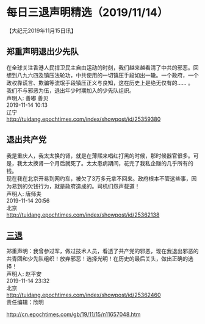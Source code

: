 # 每日三退声明精选（2019/11/14）
  
  
【大纪元2019年11月15日讯】  
## 郑重声明退出少先队  
在全球关注香港人民捍卫民主自由运动的时刻，我们越来越看清了中共的邪恶。回想到八九六四及镇压法轮功，中共使用的一切镇压手段如出一辙。一个政府，一个政权靠谎言、欺骗等流氓手段镇压正义与良知，这在历史上是绝无仅有的&#8230;&#8230; 。  
我们不与邪恶为伍，退出年少时期加入的少先队组织。  
声明人: 善嘟 善贝  
2019-11-14 10:13  
辽宁  
<a href="http://tuidang.epochtimes.com/index/showpost/id/25359380">http://tuidang.epochtimes.com/index/showpost/id/25359380</a>  
## 退出共产党  
我是重庆人，我太太换的肾，就是在薄熙来唱红打黑的时候，那时候器官很多。可是，我太太换肾一个月后就死了。太太患病期间，花完了我私企赚的几乎所有的钱。  
现在我在北京开易到网约车，被欠了3万多元拿不回来。政府根本不管这些事，因为易到的欠钱行为，就是政府造成的。司机们怨声载道！  
声明人: 唐师夫  
2019-11-14 20:56  
北京  
<a href="http://tuidang.epochtimes.com/index/showpost/id/25362138">http://tuidang.epochtimes.com/index/showpost/id/25362138</a>  
## <a href="http://cn.epochtimes.com/gb/tag/%E4%B8%89%E9%80%80.html">三退</a>  
郑重声明：我曾参过军，做过技术人员，看透了共产党的邪恶，现在我退出邪恶的共青团和少先队组织！放弃邪恶！选择光明！在历史的最后关头，做出正确的选择！  
声明人: 赵平安  
2019-11-14 23:32  
北京  
<a href="http://tuidang.epochtimes.com/index/showpost/id/25362460">http://tuidang.epochtimes.com/index/showpost/id/25362460</a>  
责任编辑：欣明  
  
  
  
http://cn.epochtimes.com/gb/19/11/15/n11657048.htm
